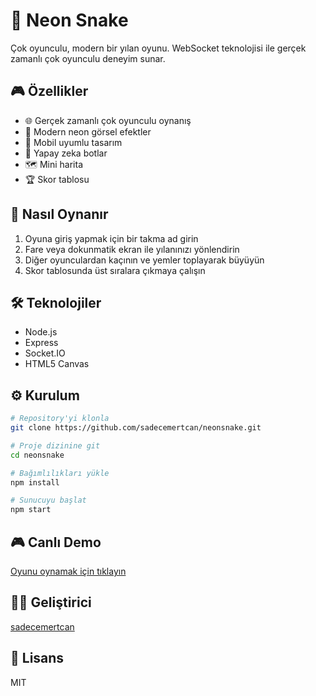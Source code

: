 # 🐍 Neon Snake

Çok oyunculu, modern bir yılan oyunu. WebSocket teknolojisi ile gerçek zamanlı çok oyunculu deneyim sunar.

## 🎮 Özellikler

- 🌐 Gerçek zamanlı çok oyunculu oynanış
- 🎨 Modern neon görsel efektler
- 📱 Mobil uyumlu tasarım
- 🤖 Yapay zeka botlar
- 🗺️ Mini harita
- 🏆 Skor tablosu

## 🎯 Nasıl Oynanır

1. Oyuna giriş yapmak için bir takma ad girin
2. Fare veya dokunmatik ekran ile yılanınızı yönlendirin
3. Diğer oyunculardan kaçının ve yemler toplayarak büyüyün
4. Skor tablosunda üst sıralara çıkmaya çalışın

## 🛠️ Teknolojiler

- Node.js
- Express
- Socket.IO
- HTML5 Canvas

## ⚙️ Kurulum

```bash
# Repository'yi klonla
git clone https://github.com/sadecemertcan/neonsnake.git

# Proje dizinine git
cd neonsnake

# Bağımlılıkları yükle
npm install

# Sunucuyu başlat
npm start
```

## 🎮 Canlı Demo

[Oyunu oynamak için tıklayın](https://neonsnake.onrender.com)

## 👨‍💻 Geliştirici

[sadecemertcan](https://github.com/sadecemertcan)

## 📝 Lisans

MIT 